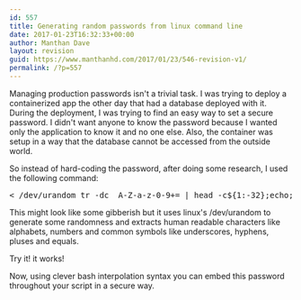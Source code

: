 ```yaml
---
id: 557
title: Generating random passwords from linux command line
date: 2017-01-23T16:32:33+00:00
author: Manthan Dave
layout: revision
guid: https://www.manthanhd.com/2017/01/23/546-revision-v1/
permalink: /?p=557
---
```

Managing production passwords isn't a trivial task. I was trying to deploy a containerized app the other day that had a database deployed with it. During the deployment, I was trying to find an easy way to set a secure password. I didn't want anyone to know the password because I wanted only the application to know it and no one else. Also, the container was setup in a way that the database cannot be accessed from the outside world.

So instead of hard-coding the password, after doing some research, I used the following command:<!--more-->
<pre class="lang:sh decode:true">&lt; /dev/urandom tr -dc _A-Z-a-z-0-9+= | head -c${1:-32};echo;</pre>
This might look like some gibberish but it uses linux's <span class="lang:default decode:true crayon-inline ">/dev/urandom</span> to generate some randomness and extracts human readable characters like alphabets, numbers and common symbols like underscores, hyphens, pluses and equals.

Try it! it works!

Now, using clever bash interpolation syntax you can embed this password throughout your script in a secure way.